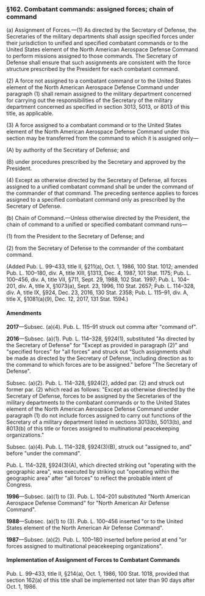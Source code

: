 ### §162. Combatant commands: assigned forces; chain of command ###

(a) Assignment of Forces.—(1) As directed by the Secretary of Defense, the Secretaries of the military departments shall assign specified forces under their jurisdiction to unified and specified combatant commands or to the United States element of the North American Aerospace Defense Command to perform missions assigned to those commands. The Secretary of Defense shall ensure that such assignments are consistent with the force structure prescribed by the President for each combatant command.

(2) A force not assigned to a combatant command or to the United States element of the North American Aerospace Defense Command under paragraph (1) shall remain assigned to the military department concerned for carrying out the responsibilities of the Secretary of the military department concerned as specified in section 3013, 5013, or 8013 of this title, as applicable.

(3) A force assigned to a combatant command or to the United States element of the North American Aerospace Defense Command under this section may be transferred from the command to which it is assigned only—

(A) by authority of the Secretary of Defense; and

(B) under procedures prescribed by the Secretary and approved by the President.

(4) Except as otherwise directed by the Secretary of Defense, all forces assigned to a unified combatant command shall be under the command of the commander of that command. The preceding sentence applies to forces assigned to a specified combatant command only as prescribed by the Secretary of Defense.

(b) Chain of Command.—Unless otherwise directed by the President, the chain of command to a unified or specified combatant command runs—

(1) from the President to the Secretary of Defense; and

(2) from the Secretary of Defense to the commander of the combatant command.

(Added Pub. L. 99–433, title II, §211(a), Oct. 1, 1986, 100 Stat. 1012; amended Pub. L. 100–180, div. A, title XIII, §1313, Dec. 4, 1987, 101 Stat. 1175; Pub. L. 100–456, div. A, title VII, §711, Sept. 29, 1988, 102 Stat. 1997; Pub. L. 104–201, div. A, title X, §1073(a), Sept. 23, 1996, 110 Stat. 2657; Pub. L. 114–328, div. A, title IX, §924, Dec. 23, 2016, 130 Stat. 2358; Pub. L. 115–91, div. A, title X, §1081(a)(9), Dec. 12, 2017, 131 Stat. 1594.)

#### Amendments ####

**2017**—Subsec. (a)(4). Pub. L. 115–91 struck out comma after "command of".

**2016**—Subsec. (a)(1). Pub. L. 114–328, §924(1), substituted "As directed by the Secretary of Defense" for "Except as provided in paragraph (2)" and "specified forces" for "all forces" and struck out "Such assignments shall be made as directed by the Secretary of Defense, including direction as to the command to which forces are to be assigned." before "The Secretary of Defense".

Subsec. (a)(2). Pub. L. 114–328, §924(2), added par. (2) and struck out former par. (2) which read as follows: "Except as otherwise directed by the Secretary of Defense, forces to be assigned by the Secretaries of the military departments to the combatant commands or to the United States element of the North American Aerospace Defense Command under paragraph (1) do not include forces assigned to carry out functions of the Secretary of a military department listed in sections 3013(b), 5013(b), and 8013(b) of this title or forces assigned to multinational peacekeeping organizations."

Subsec. (a)(4). Pub. L. 114–328, §924(3)(B), struck out "assigned to, and" before "under the command".

Pub. L. 114–328, §924(3)(A), which directed striking out "operating with the geographic area", was executed by striking out "operating within the geographic area" after "all forces" to reflect the probable intent of Congress.

**1996**—Subsec. (a)(1) to (3). Pub. L. 104–201 substituted "North American Aerospace Defense Command" for "North American Air Defense Command".

**1988**—Subsec. (a)(1) to (3). Pub. L. 100–456 inserted "or to the United States element of the North American Air Defense Command".

**1987**—Subsec. (a)(2). Pub. L. 100–180 inserted before period at end "or forces assigned to multinational peacekeeping organizations".

#### Implementation of Assignment of Forces to Combatant Commands ####

Pub. L. 99–433, title II, §214(a), Oct. 1, 1986, 100 Stat. 1018, provided that section 162(a) of this title shall be implemented not later than 90 days after Oct. 1, 1986.